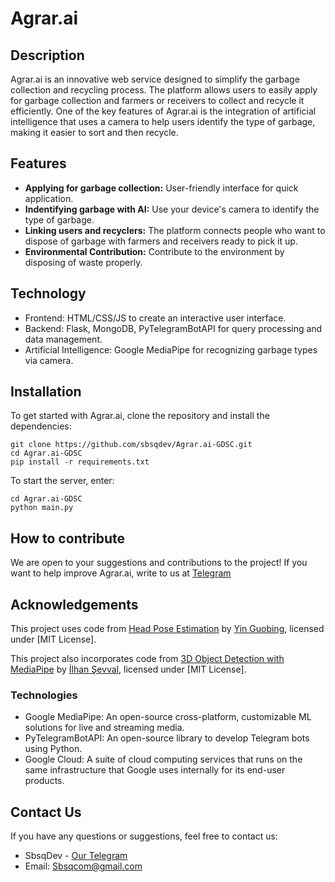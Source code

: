 # Agrar.ai

## Description

Agrar.ai is an innovative web service designed to simplify the garbage collection and recycling process. The platform allows users to easily apply for garbage collection and farmers or receivers to collect and recycle it efficiently. One of the key features of Agrar.ai is the integration of artificial intelligence that uses a camera to help users identify the type of garbage, making it easier to sort and then recycle.

## Features

- **Applying for garbage collection:** User-friendly interface for quick application.
- **Indentifying garbage with AI:** Use your device's camera to identify the type of garbage.
- **Linking users and recyclers:** The platform connects people who want to dispose of garbage with farmers and receivers ready to pick it up.
- **Environmental Contribution:** Contribute to the environment by disposing of waste properly.

## Technology

- Frontend: HTML/CSS/JS to create an interactive user interface.
- Backend: Flask, MongoDB, PyTelegramBotAPI for query processing and data management.
- Artificial Intelligence: Google MediaPipe for recognizing garbage types via camera.

## Installation

To get started with Agrar.ai, clone the repository and install the dependencies:
```
git clone https://github.com/sbsqdev/Agrar.ai-GDSC.git
cd Agrar.ai-GDSC
pip install -r requirements.txt
```
To start the server, enter:
```
cd Agrar.ai-GDSC
python main.py
````

## How to contribute

We are open to your suggestions and contributions to the project! If you want to help improve Agrar.ai, write to us at [Telegram](https://t.me/sbsqcom)

## Acknowledgements

This project uses code from [Head Pose Estimation](https://github.com/yinguobing/head-pose-estimation) by [Yin Guobing](https://github.com/yinguobing), licensed under [MIT License].

This project also incorporates code from [3D Object Detection with MediaPipe](https://github.com/ilhansevval/3D_Object_Detection_with_MediaPipe) by [İlhan Şevval](https://github.com/ilhansevval), licensed under [MIT License].

### Technologies

- Google MediaPipe: An open-source cross-platform, customizable ML solutions for live and streaming media.
- PyTelegramBotAPI: An open-source library to develop Telegram bots using Python.
- Google Cloud: A suite of cloud computing services that runs on the same infrastructure that Google uses internally for its end-user products.


## Contact Us

If you have any questions or suggestions, feel free to contact us:

- SbsqDev - [Our Telegram](https://t.me/sbsqcom)
- Email: Sbsqcom@gmail.com
